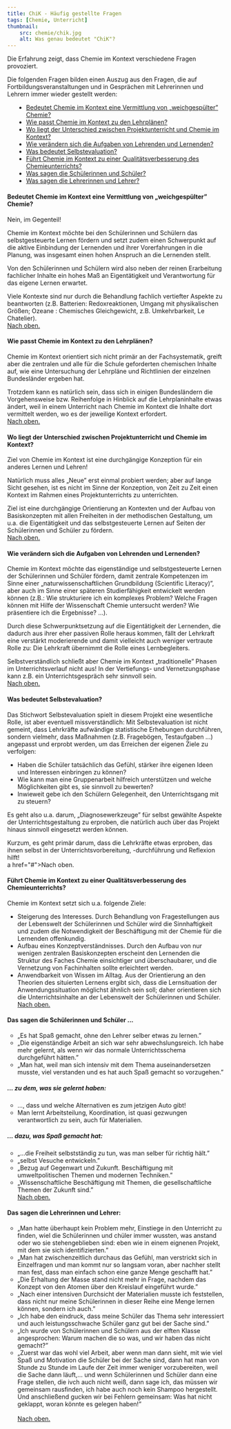 ```yaml
---
title: ChiK - Häufig gestellte Fragen
tags: [Chemie, Unterricht]
thumbnail: 
    src: chemie/chik.jpg
    alt: Was genau bedeutet "ChiK"?
---
```


Die Erfahrung zeigt, dass Chemie im Kontext verschiedene Fragen provoziert.

Die folgenden Fragen bilden einen Auszug aus den Fragen, die auf
Fortbildungsveranstaltungen und in Gesprächen mit Lehrerinnen
und Lehrern immer wieder gestellt werden:

<ul style="margin:0px 0px 20px 20px;">
    <li><a href="#frage1">Bedeutet Chemie im Kontext eine Vermittlung von &bdquo;weichgespülter&rdquo; Chemie?</a></li>
    <li><a href="#frage2">Wie passt Chemie im Kontext zu den Lehrplänen?</a></li>
    <li><a href="#frage3">Wo liegt der Unterschied zwischen Projektunterricht und Chemie im Kontext?</a></li>
    <li><a href="#frage4">Wie verändern sich die Aufgaben von Lehrenden und Lernenden?</a></li>
    <li><a href="#frage5">Was bedeutet Selbstevaluation?</a></li>
    <li><a href="#frage6">Führt Chemie im Kontext zu einer Qualitätsverbesserung des Chemieunterrichts?</a></li>
    <li><a href="#frage7">Was sagen die Schülerinnen und Schüler?</a></li>
    <li><a href="#frage8">Was sagen die Lehrerinnen und Lehrer?</a></li>
</ul>

<h4><a id="frage1">Bedeutet Chemie im Kontext eine Vermittlung von &bdquo;weichgespülter&rdquo; Chemie?</a></h4>

Nein, im Gegenteil!

Chemie im Kontext möchte bei den Schülerinnen und Schülern das selbstgesteuerte Lernen fördern
und setzt zudem einen Schwerpunkt auf die aktive Einbindung der Lernenden und ihrer Vorerfahrungen
in die Planung, was insgesamt einen hohen Anspruch an die Lernenden stellt.

Von den Schülerinnen und Schülern wird also neben der reinen Erarbeitung fachlicher Inhalte ein
hohes Maß an Eigentätigkeit und Verantwortung für das eigene Lernen erwartet.

Viele Kontexte sind nur durch die Behandlung fachlich vertiefter Aspekte zu beantworten (z.B. Batterien:
Redoxreaktionen, Umgang mit physikalischen Größen; Ozeane : Chemisches Gleichgewicht, z.B. Umkehrbarkeit, Le Chatelier).
<br><a href="#">Nach oben.</a>

<h4><a id="frage2">Wie passt Chemie im Kontext zu den Lehrplänen?</a></h4>

Chemie im Kontext orientiert sich nicht primär an der Fachsystematik, greift aber die zentralen
und alle für die Schule geforderten chemischen Inhalte auf, wie eine Untersuchung der Lehrpläne und
Richtlinien der einzelnen Bundesländer ergeben hat.

Trotzdem kann es natürlich sein, dass sich in einigen Bundesländern die Vorgehensweise bzw. Reihenfolge
in Hinblick auf die Lehrplaninhalte etwas ändert, weil in einem Unterricht nach Chemie im Kontext die Inhalte
dort vermittelt werden, wo es der jeweilige Kontext erfordert.
<br><a href="#">Nach oben.</a>

<h4><a id="frage3">Wo liegt der Unterschied zwischen Projektunterricht und Chemie im Kontext?</a></h4>

Ziel von Chemie im Kontext ist eine durchgängige Konzeption für ein anderes Lernen und Lehren!

Natürlich muss alles &bdquo;Neue&rdquo; erst einmal probiert werden; aber auf lange Sicht gesehen,
ist es nicht im Sinne der Konzeption, von Zeit zu Zeit einen Kontext im Rahmen eines Projektunterrichts zu unterrichten.

Ziel ist eine durchgängige Orientierung an Kontexten und der Aufbau von Basiskonzepten mit allen Freiheiten in der
methodischen Gestaltung, um u.a. die Eigentätigkeit und das selbstgesteuerte Lernen auf Seiten der Schülerinnen und Schüler
zu fördern.
<br><a href="#">Nach oben.</a>

<h4><a id="frage4">Wie verändern sich die Aufgaben von Lehrenden und Lernenden?</a></h4>

Chemie im Kontext möchte das eigenständige und selbstgesteuerte Lernen der Schülerinnen und Schüler fördern, damit
zentrale Kompetenzen im Sinne einer &bdquo;naturwissenschaftlichen Grundbildung (Scientific Literacy)&rdquo;, aber auch im Sinne einer
späteren Studierfähigkeit entwickelt werden können (z.B.: Wie strukturiere ich ein komplexes Problem? Welche Fragen können
mit Hilfe der Wissenschaft Chemie untersucht werden? Wie präsentiere ich die Ergebnisse? ...).

Durch diese Schwerpunktsetzung auf die Eigentätigkeit der Lernenden, die dadurch aus ihrer eher passiven Rolle heraus kommen,
fällt der Lehrkraft eine verstärkt moderierende und damit vielleicht auch weniger vertraute Rolle zu:
Die Lehrkraft übernimmt die Rolle eines Lernbegleiters.

Selbstverständlich schließt aber Chemie im Kontext &bdquo;traditionelle&rdquo; Phasen im Unterrichtsverlauf nicht aus!
In der Vertiefungs- und Vernetzungsphase kann z.B. ein Unterrichtsgespräch sehr sinnvoll sein.
<br><a href="#">Nach oben.</a>

<h4><a id="frage5">Was bedeutet Selbstevaluation?</a></h4>

Das Stichwort Selbstevaluation spielt in diesem Projekt eine wesentliche Rolle, ist aber eventuell missverständlich:
Mit Selbstevaluation ist nicht gemeint, dass Lehrkräfte aufwändige statistische Erhebungen durchführen, sondern vielmehr,
dass Maßnahmen (z.B. Fragebögen, Testaufgaben ...) angepasst und erprobt werden, um das Erreichen der eigenen Ziele zu verfolgen:

<ul>
    <li>Haben die Schüler tatsächlich das Gefühl, stärker ihre eigenen Ideen und Interessen einbringen zu können?</li>
    <li>Wie kann man eine Gruppenarbeit hilfreich unterstützen und welche Möglichkeiten gibt es, sie sinnvoll zu bewerten?</li>
    <li>Inwieweit gebe ich den Schülern Gelegenheit, den Unterrichtsgang mit zu steuern?</li>
</ul>

Es geht also u.a. darum, &bdquo;Diagnosewerkzeuge&rdquo; für selbst gewählte Aspekte der Unterrichtsgestaltung zu erproben,
die natürlich auch über das Projekt hinaus sinnvoll eingesetzt werden können.

Kurzum, es geht primär darum, dass die Lehrkräfte etwas erproben, das ihnen selbst in der Unterrichtsvorbereitung,
-durchführung und Reflexion hilft!
<br>a href="#">Nach oben.</a>

<h4><a id="frage6">Führt Chemie im Kontext zu einer Qualitätsverbesserung des Chemieunterrichts?</a></h4>

Chemie im Kontext setzt sich u.a. folgende Ziele:
<ul>
    <li>
        Steigerung des Interesses. Durch Behandlung von Fragestellungen aus der Lebenswelt der Schülerinnen
        und Schüler wird die Sinnhaftigkeit und zudem die Notwendigkeit der Beschäftigung mit der Chemie für die Lernenden offenkundig.
    </li>
    <li>
        Aufbau eines Konzeptverständnisses. Durch den Aufbau von nur wenigen zentralen Basiskonzepten erscheint
        den Lernenden die Struktur des Faches Chemie einsichtiger und überschaubarer, und die Vernetzung von Fachinhalten
        sollte erleichtert werden.
    </li>
    <li>
        Anwendbarkeit von Wissen im Alltag. Aus der Orientierung an den Theorien des situierten Lernens ergibt
        sich, dass die Lernsituation der Anwendungssituation möglichst ähnlich sein soll; daher orientieren sich die Unterrichtsinhalte
        an der Lebenswelt der Schülerinnen und Schüler.
    </li>
    <a href="#">Nach oben.</a>
</ul>

<h4><a id="frage7">Das sagen die Schülerinnen und Schüler ...</a></h4>

<ul style="list-style-type:circle">
    <li>&bdquo;Es hat Spaß gemacht, ohne den Lehrer selber etwas zu lernen.&rdquo;</li>
    <li>
        &bdquo;Die eigenständige Arbeit an sich war sehr abwechslungsreich. Ich habe mehr gelernt, als wenn wir das
        normale Unterrichtsschema durchgeführt hätten.&rdquo;
    </li>
    <li>
        &bdquo;Man hat, weil man sich intensiv mit dem Thema auseinandersetzen musste, viel verstanden und es hat
        auch Spaß gemacht so vorzugehen.&rdquo;
    </li>
</ul>

<h5>... zu dem, was sie gelernt haben:</h5>
<ul style="list-style-type:circle">
    <li>..., dass und welche Alternativen es zum jetzigen Auto gibt!</li>
    <li>
        Man lernt Arbeitsteilung, Koordination, ist quasi gezwungen verantwortlich zu sein, auch
        für Materialien.
    </li>
</ul>

<h5>... dazu, was Spaß gemacht hat:</h5>
<ul style="list-style-type:circle">
    <li>&bdquo;...die Freiheit selbstständig zu tun, was man selber für richtig hält.&rdquo;</li>
    <li>&bdquo;selbst Vesuche entwickeln.&rdquo;</li>
    <li>
        &bdquo;Bezug auf Gegenwart und Zukunft. Beschäftigung mit umweltpolitischen
        Themen und modernen Techniken.&rdquo;
    </li>
    <li>
        &bdquo;Wissenschaftliche Beschäftigung mit Themen, die gesellschaftliche Themen
        der Zukunft sind.&rdquo;
    </li>
    <a href="#">Nach oben.</a>
</ul>

<h4><a id="frage8">Das sagen die Lehrerinnen und Lehrer:</a></h4>
<ul style="list-style-type:circle">
    <li>
        &bdquo;Man hatte überhaupt kein Problem mehr, Einstiege in den Unterricht zu finden, wiel
        die Schülerinnen und chüler immer wussten, was anstand oder wo sie stehengeblieben sind:
        eben wie in einem eignenen Projekt, mit dem sie sich identifizierten.&rdquo;
    </li>
    <li>
        &bdquo;Man hat zwischenzeitlich durchaus das Gefühl, man verstrickt sich in Einzelfragen
        und man kommt nur so langsam voran, aber nachher stellt man fest, dass man einfach schon
        eine ganze Menge geschafft hat.&rdquo;
    </li>
    <li>
        &bdquo;Die Erhaltung der Masse stand nicht mehr in Frage, nachdem das Konzept von den Atomen
        über den Kreislauf eingeführt wurde.&rdquo;
    </li>
    <li>
        &bdquo;Nach einer intensiven Durchsicht der Materialien musste ich feststellen, dass nicht nur
    meine Schülerinnen in dieser Reihe eine Menge lernen können, sondern ich auch.&rdquo;
    </li>
    <li>
        &bdquo;Ich habe den eindruck, dass meine Schüler das Thema sehr interessiert und auch leistungsschwache
        Schüler ganz gut bei der Sache sind.&rdquo;
    </li>
    <li>
        &bdquo;Ich wurde von Schülerinnen und Schülern aus der elften Klasse angesprochen: Warum machen die so was,
        und wir haben das nicht gemacht?&rdquo;
    </li>
    <li>
        &bdquo;Zuerst war das wohl viel Arbeit, aber wenn man dann sieht, mit wie viel Spaß und Motivation die
        Schüler bei der Sache sind, dann hat man von Stunde zu Stunde im Laufe der Zeit immer weniger vorzubereiten,
        weil die Sache dann läuft,... und wenn Schülerinnen und Schüler dann eine Frage stellen, die ivch auch nicht
        weiß, dann sage ich, das müssen wir gemeinsam rausfinden, ich habe auch noch kein Shampoo hergestellt. Und
        anschließend gucken wir bei Fehlern gemeinsam: Was hat nicht geklappt, woran könnte es gelegen haben!&rdquo;
    </li>
    <br><a href="#">Nach oben.</a>
</ul>
